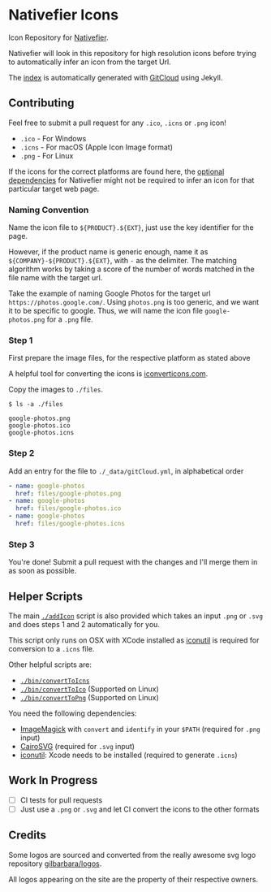 # Nativefier Icons

Icon Repository for [Nativefier](https://github.com/nativefier/nativefier/).

Nativefier will look in this repository for high resolution icons before trying to automatically infer an icon from the target Url.

The [index](https://nativefier.github.io/nativefier-icons/) is automatically generated with [GitCloud](https://github.com/jiahaog/gitcloud) using Jekyll.

## Contributing

Feel free to submit a pull request for any `.ico`, `.icns` or `.png` icon!

- `.ico` - For Windows
- `.icns` - For macOS (Apple Icon Image format)
- `.png` - For Linux

If the icons for the correct platforms are found here, the [optional dependencies](https://github.com/nativefier/nativefier/#optional-dependencies) for Nativefier might not be required to infer an icon for that particular target web page.

### Naming Convention

Name the icon file to `${PRODUCT}.${EXT}`, just use the key identifier for the page.

However, if the product name is generic enough, name it as `${COMPANY}-${PRODUCT}.${EXT}`, with `-` as the delimiter. The matching algorithm works by taking a score of the number of words matched in the file name with the target url. 

Take the example of naming Google Photos for the target url `https://photos.google.com/`. Using `photos.png` is too generic, and we want it to be specific to google. Thus, we will name the icon file `google-photos.png` for a `.png` file. 

### Step 1

First prepare the image files, for the respective platform as stated above

A helpful tool for converting the icons is [iconverticons.com](https://iconverticons.com/online/).

Copy the images to `./files`.

```
$ ls -a ./files

google-photos.png
google-photos.ico
google-photos.icns
```

### Step 2

Add an entry for the file to `./_data/gitCloud.yml`, in alphabetical order

```yml
- name: google-photos
  href: files/google-photos.png
- name: google-photos
  href: files/google-photos.ico
- name: google-photos
  href: files/google-photos.icns
```

### Step 3

You're done! Submit a pull request with the changes and I'll merge them in as soon as possible.

## Helper Scripts

The main [`./addIcon`](addIcon) script is also provided which takes an input `.png` or `.svg` and does steps 1 and 2 automatically for you.
 
This script only runs on OSX with XCode installed as [iconutil](https://developer.apple.com/library/mac/documentation/GraphicsAnimation/Conceptual/HighResolutionOSX/Optimizing/Optimizing.html) is required for conversion to a `.icns` file.

Other helpful scripts are:

- [`./bin/convertToIcns`](bin/convertToIcns) 
- [`./bin/convertToIco`](bin/convertToIco) (Supported on Linux)
- [`./bin/convertToPng`](bin/convertToPng) (Supported on Linux)

You need the following dependencies:

- [ImageMagick](http://www.imagemagick.org/script/index.php) with `convert` and `identify` in your `$PATH` (required for `.png` input)
- [CairoSVG](https://cairosvg.org) (required for `.svg` input)
- [iconutil](https://developer.apple.com/library/mac/documentation/GraphicsAnimation/Conceptual/HighResolutionOSX/Optimizing/Optimizing.html): Xcode needs to be installed (required to generate `.icns`)

## Work In Progress

- [ ] CI tests for pull requests
- [ ] Just use a `.png` or `.svg` and let CI convert the icons to the other formats

## Credits

Some logos are sourced and converted from the really awesome svg logo repository [gilbarbara/logos](https://github.com/gilbarbara/logos).

All logos appearing on the site are the property of their respective owners.

